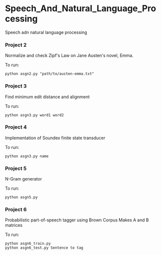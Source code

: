 # Speech_And_Natural_Language_Processing
Speech adn natural language processing

### Project 2

Normalize and check Zipf's Law on Jane Austen's novel, Emma.

To run:
```
python asgn2.py "path/to/austen-emma.txt"
```

### Project 3

Find minimum edit distance and alignment

To run:
```
python asgn3.py word1 word2
```

### Project 4

Implementation of Soundex finite state transducer

To run:
```
python asgn3.py name
```

### Project 5

N-Gram generator

To run:
```
python asgn5.py 
```

### Project 6

Probabilistic part-of-speech tagger using Brown Corpus
Makes A and B matrices

To run:
```
python asgn6_train.py 
python asgn6_test.py Sentence to tag
```
